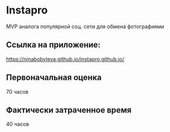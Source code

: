 # Instapro

MVP аналога популярной соц. сети для обмена фотографиями

## Ссылка на приложение:

https://ninabobyleva.github.io/instapro.github.io/

## Первоначальная оценка

70 часов

## Фактически затраченное время

40 часов
